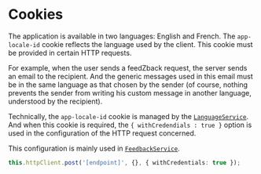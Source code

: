 # Cookies

The application is available in two languages: English and French. The `app-locale-id` cookie reflects the language used by the client. This cookie must be provided in certain HTTP requests.

For example, when the user sends a feedZback request, the server sends an email to the recipient. And the generic messages used in this email must be in the same language as that chosen by the sender (of course, nothing prevents the sender from writing his custom message in another language, understood by the recipient).

Technically, the `app-locale-id` cookie is managed by the [`LanguageService`](https://github.com/Zenika/feedzback/blob/main/client/src/app/shared/i18n/language/language.service.ts).
And when this cookie is required, the `{ withCredendials : true }` option is used in the configuration of the HTTP request concerned.

This configuration is mainly used in [`FeedbackService`](https://github.com/Zenika/feedzback/blob/main/client/src/app/shared/feedback/feedback.service.ts).

```ts
this.httpClient.post('[endpoint]', {}, { withCredentials: true });
```
